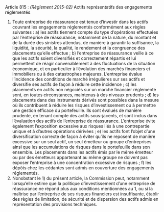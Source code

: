 Article 815 : _(Règlement 2015-02)_ Actifs représentatifs des engagements réglementés
1) Toute entreprise de réassurance est tenue d’investir dans les actifs couvrant les engagements réglementés conformément aux règles suivantes :
a) les actifs tiennent compte du type d’opérations effectuées par l’entreprise de réassurance, notamment de la nature, du montant et de la durée des sinistres attendus, de manière à garantir la suffisance, la liquidité, la sécurité, la qualité, le rendement et la congruence des placements qu’elle effectue ;
b) l’entreprise de réassurance veille à ce que les actifs soient diversifiés et correctement répartis et lui permettent de réagir convenablement à des fluctuations de la situation économique, et en particulier à l’évolution des marchés financiers et immobiliers ou à des catastrophes majeures. L’entreprise évalue l’incidence des conditions de marché irrégulières sur ses actifs et diversifie ses actifs de façon à réduire cette incidence ;
c) les placements en actifs non négociés sur un marché financier réglementé sont, en toutes circonstances, maintenus à des niveaux prudents ;
d) les placements dans des instruments dérivés sont possibles dans la mesure où ils contribuent à réduire les risques d’investissement ou à permettre une gestion efficace du portefeuille. Ils sont évalués de manière prudente, en tenant compte des actifs sous-jacents, et sont inclus dans l’évaluation des actifs de l’entreprise de réassurance. L’entreprise évite également l’exposition excessive aux risques liés à une contrepartie unique et à d’autres opérations dérivées ;
e) les actifs font l’objet d’une diversification correcte de façon à éviter qu’ils ne reposent de manière excessive sur un seul actif, un seul émetteur ou groupe d’entreprises ainsi que les accumulations de risques dans le portefeuille dans son ensemble. Les placements dans les actifs émis par le même émetteur ou par des émetteurs appartenant au même groupe ne doivent pas exposer l’entreprise à une concentration excessive de risques ;
f) les dépôts chez les cédantes sont admis en couverture des engagements réglementés.
2) Nonobstant le 1) du présent article, la Commission peut, notamment lorsqu’elle estime que la politique d’investissement d’une entreprise de réassurance ne répond plus aux conditions mentionnées au 1, ou si la maîtrise par l’entreprise de ses risques financiers est insuffisante, établir des règles de limitation, de sécurité et de dispersion des actifs admis en représentation des provisions techniques.